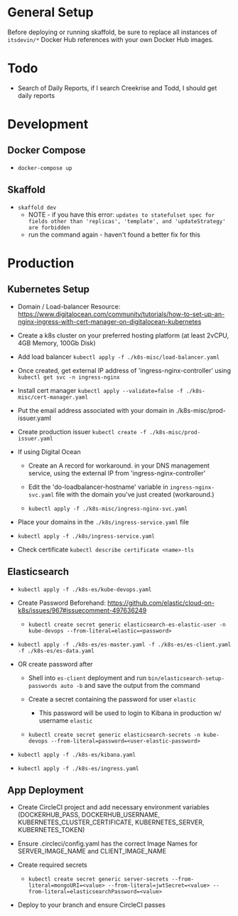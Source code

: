 # General Setup

Before deploying or running skaffold, be sure to replace all instances of `itsdevin/*`
Docker Hub references with your own Docker Hub images.

# Todo

- Search of Daily Reports, if I search Creekrise and Todd, I should get daily reports

# Development

## Docker Compose

- `docker-compose up`

## Skaffold

- `skaffold dev`
  - NOTE - if you have this error: `updates to statefulset spec for fields other than 'replicas', 'template', and 'updateStrategy' are forbidden`
  - run the command again - haven't found a better fix for this

# Production

## Kubernetes Setup

- Domain / Load-balancer Resource: https://www.digitalocean.com/community/tutorials/how-to-set-up-an-nginx-ingress-with-cert-manager-on-digitalocean-kubernetes

- Create a k8s cluster on your preferred hosting platform (at least 2vCPU, 4GB Memory, 100Gb Disk)

- Add load balancer `kubectl apply -f ./k8s-misc/load-balancer.yaml`

- Once created, get external IP address of 'ingress-nginx-controller' using `kubectl get svc -n ingress-nginx`

- Install cert manager `kubectl apply --validate=false -f ./k8s-misc/cert-manager.yaml`

- Put the email address associated with your domain in ./k8s-misc/prod-issuer.yaml

- Create production issuer `kubectl create -f ./k8s-misc/prod-issuer.yaml`

- If using Digital Ocean

  - Create an A record for workaround.<your-domain> in your DNS management service, using the external IP from 'ingress-nginx-controller'

  - Edit the 'do-loadbalancer-hostname' variable in `ingress-nginx-svc.yaml` file with the domain you've just created (workaround.<your-domain>)

  - `kubectl apply -f ./k8s-misc/ingress-nginx-svc.yaml`

- Place your domains in the `./k8s/ingress-service.yaml` file

- `kubectl apply -f ./k8s/ingress-service.yaml`

- Check certificate `kubectl describe certificate <name>-tls`

## Elasticsearch

- `kubectl apply -f ./k8s-es/kube-devops.yaml`

- Create Password Beforehand: https://github.com/elastic/cloud-on-k8s/issues/967#issuecomment-497636249

  - `kubectl create secret generic elasticsearch-es-elastic-user -n kube-devops --from-literal=elastic=<password>`

- `kubectl apply -f ./k8s-es/es-master.yaml -f ./k8s-es/es-client.yaml -f ./k8s-es/es-data.yaml`

- OR create password after

  - Shell into `es-client` deployment and run `bin/elasticsearch-setup-passwords auto -b` and save the output from the command

  - Create a secret containing the password for user `elastic`

    - This password will be used to login to Kibana in production w/ username `elastic`

  - `kubectl create secret generic elasticsearch-secrets -n kube-devops --from-literal=password=<user-elastic-password>`

- `kubectl apply -f ./k8s-es/kibana.yaml`

- `kubectl apply -f ./k8s-es/ingress.yaml`

## App Deployment

- Create CircleCI project and add necessary environment variables (DOCKERHUB_PASS, DOCKERHUB_USERNAME, KUBERNETES_CLUSTER_CERTIFICATE, KUBERNETES_SERVER, KUBERNETES_TOKEN)

- Ensure .circleci/config.yaml has the correct Image Names for SERVER_IMAGE_NAME and CLIENT_IMAGE_NAME

- Create required secrets

  - `kubectl create secret generic server-secrets --from-literal=mongoURI=<value> --from-literal=jwtSecret=<value> --from-literal=elasticsearchPassword=<value>`

- Deploy to your branch and ensure CircleCI passes
